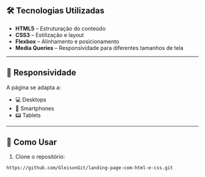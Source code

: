 ## 🛠 Tecnologias Utilizadas

- **HTML5** – Estruturação do conteúdo
- **CSS3** – Estilização e layout
- **Flexbox** – Alinhamento e posicionamento
- **Media Queries** – Responsividade para diferentes tamanhos de tela

---

## 📱 Responsividade

A página se adapta a:

- 💻 Desktops
- 📱 Smartphones
- 📟 Tablets

---

## 🚀 Como Usar

1. Clone o repositório:

```bash
https://github.com/GleisonGit/landing-page-com-html-e-css.git
